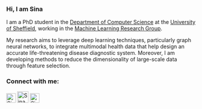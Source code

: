 ### Hi, I am Sina
  
I am a PhD student in the [Department of Computer Science](https://www.sheffield.ac.uk/dcs) at the [University of Sheffield](https://sheffield.ac.uk/), working in the [Machine Learning Research Group](https://www.sheffield.ac.uk/dcs/research/groups/machine-learning).
  
My research aims to leverage deep learning techniques, particularly graph neural networks, to integrate multimodal health data that help design an accurate life-threatening disease diagnostic system. Moreover, I am developing methods to reduce the dimensionality of large-scale data through feature selection. 
### Connect with me:
[<img src="https://www.svgrepo.com/show/922/linkedin.svg" alt="Sina Tabakhi-Linkedin" width="25" height="25"/>](https://uk.linkedin.com/in/sina-tabakhi)
[<img src="https://github.githubassets.com/images/modules/logos_page/GitHub-Mark.png" alt="Sina Tabakhi-Github" width="30" height="30"/>](https://github.com/SinaTabakhi)
[<img src="https://www.svgrepo.com/show/9153/chain-links.svg" alt="Sina Tabakhi-Homepage" width="25" height="25"/>](https://sinatabakhi.github.io/)
